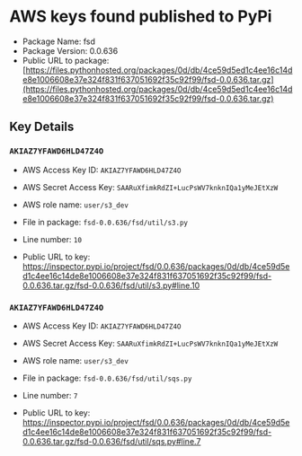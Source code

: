 # AWS keys found published to PyPi

* Package Name: fsd
* Package Version: 0.0.636
* Public URL to package: [https://files.pythonhosted.org/packages/0d/db/4ce59d5ed1c4ee16c14de8e1006608e37e324f831f637051692f35c92f99/fsd-0.0.636.tar.gz](https://files.pythonhosted.org/packages/0d/db/4ce59d5ed1c4ee16c14de8e1006608e37e324f831f637051692f35c92f99/fsd-0.0.636.tar.gz)

## Key Details

### `AKIAZ7YFAWD6HLD47Z4O`

* AWS Access Key ID: `AKIAZ7YFAWD6HLD47Z4O`
* AWS Secret Access Key: `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` 
* AWS role name: `user/s3_dev`
* File in package: `fsd-0.0.636/fsd/util/s3.py`
* Line number: `10`

* Public URL to key: https://inspector.pypi.io/project/fsd/0.0.636/packages/0d/db/4ce59d5ed1c4ee16c14de8e1006608e37e324f831f637051692f35c92f99/fsd-0.0.636.tar.gz/fsd-0.0.636/fsd/util/s3.py#line.10



### `AKIAZ7YFAWD6HLD47Z4O`

* AWS Access Key ID: `AKIAZ7YFAWD6HLD47Z4O`
* AWS Secret Access Key: `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` 
* AWS role name: `user/s3_dev`
* File in package: `fsd-0.0.636/fsd/util/sqs.py`
* Line number: `7`

* Public URL to key: https://inspector.pypi.io/project/fsd/0.0.636/packages/0d/db/4ce59d5ed1c4ee16c14de8e1006608e37e324f831f637051692f35c92f99/fsd-0.0.636.tar.gz/fsd-0.0.636/fsd/util/sqs.py#line.7


